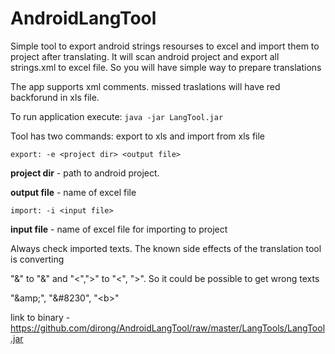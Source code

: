 AndroidLangTool
===============

Simple tool to export android strings resourses to excel and import them to project after translating.
It will scan android project and export all strings.xml to excel file. So you will have simple way to prepare translations 

The app supports xml comments. 
missed traslations will have red backforund in xls file.

To run application execute: `java -jar LangTool.jar`

Tool has two commands: export to xls and import from xls file
 
`
export: -e <project dir> <output file>
`

**project dir** - path to android project. 

**output file** - name of excel file


`
import: -i <input file>
`

**input file** - name of excel file for importing to project 

Always check imported texts. The known side effects of the translation tool is converting

"&" to "&amp;" and "<",">" to "&lt;", "&gt;". 
So it could be possible to get wrong texts

"&amp;amp;", "&amp;#8230", "&lt;b&gt;" 

link to binary - https://github.com/dirong/AndroidLangTool/raw/master/LangTools/LangTool.jar
